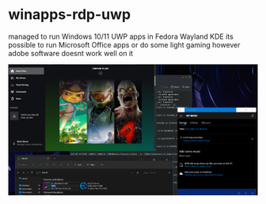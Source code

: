 # winapps-rdp-uwp
managed to run Windows 10/11 UWP apps in Fedora Wayland KDE its possible to run Microsoft Office apps or do some light gaming however adobe software doesnt work well on it
<div style="position:relative; display: flex; flex-wrap: nowrap;"> 
    <img style='position:absolute; z-index:1;' src='sample.png' alt="sample.png"/>
</div> 
